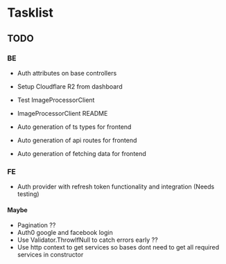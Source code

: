 # Tasklist

## TODO

### BE

- Auth attributes on base controllers
- Setup Cloudflare R2 from dashboard
- Test ImageProcessorClient
- ImageProcessorClient README

- Auto generation of ts types for frontend
- Auto generation of api routes for frontend
- Auto generation of fetching data for frontend

### FE

- Auth provider with refresh token functionality and integration (Needs testing)

#### Maybe

- Pagination ??
- Auth0 google and facebook login
- Use Validator.ThrowIfNull to catch errors early ??
- Use http context to get services so bases dont need to get all required services in constructor
